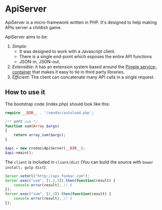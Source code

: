 # ApiServer

ApiServer is a micro-framework written in PHP. It's designed to help making APIs server a childish game.

ApiServer aims to be:

1. _Simple_: 
    - It was designed to work with a Javascript client.
    - There is a single end-point which exposes the entire API functions
    - JSON-in, JSON-out.
2. _Extensible_: it has an extension system based around the [Pimple service-container](http://pimple.sensiolabs.org/) that makes it easy to tie in third party libraries.
3. _Efficient_: The client can concatenate many API calls in a single request.


## How to use it

The bootstrap code (index.php) should look like this:

```php
require __DIR__ . '/vendor/autoload.php';

/** @API sum */
function sum(Array $args)
{
    return array_sum($args);
}

$api = new crodas\ApiServer(__DIR__);
$api->main();
```

The `client` is included in `client/dist` (You can build the source with `bower install; gulp dist`).

```js
Server.setUrl("http://api.foobar.com");
Server.exec("sum", [1,2,3]).then(function(result) {
    console.error(result); // 6
});
Server.exec("sum", [2,3]).then(function(result) {
    console.error(result); // 5
});
```
